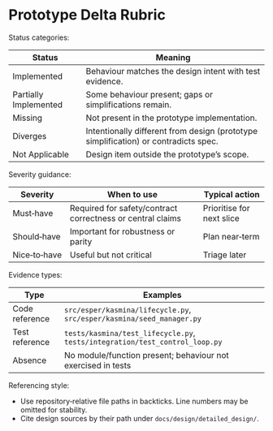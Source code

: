 # Prototype Delta Rubric

Status categories:

| Status | Meaning |
| --- | --- |
| Implemented | Behaviour matches the design intent with test evidence. |
| Partially Implemented | Some behaviour present; gaps or simplifications remain. |
| Missing | Not present in the prototype implementation. |
| Diverges | Intentionally different from design (prototype simplification) or contradicts spec. |
| Not Applicable | Design item outside the prototype’s scope. |

Severity guidance:

| Severity | When to use | Typical action |
| --- | --- | --- |
| Must‑have | Required for safety/contract correctness or central claims | Prioritise for next slice |
| Should‑have | Important for robustness or parity | Plan near‑term |
| Nice‑to‑have | Useful but not critical | Triage later |

Evidence types:

| Type | Examples |
| --- | --- |
| Code reference | `src/esper/kasmina/lifecycle.py`, `src/esper/kasmina/seed_manager.py` |
| Test reference | `tests/kasmina/test_lifecycle.py`, `tests/integration/test_control_loop.py` |
| Absence | No module/function present; behaviour not exercised in tests |

Referencing style:
- Use repository‑relative file paths in backticks. Line numbers may be omitted for stability.
- Cite design sources by their path under `docs/design/detailed_design/`.

